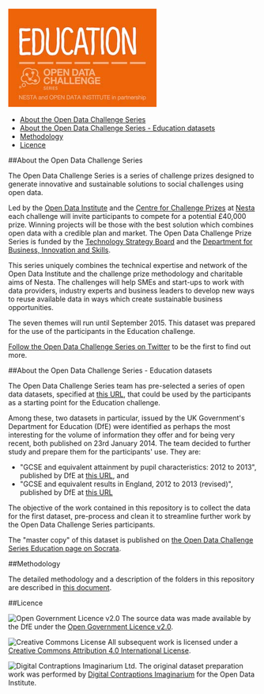 ![Open Data Challenge Series logo - Education](images/odcs_education.jpg "Open Data Challenge Series logo - Education")

- [About the Open Data Challenge Series](#about-the-open-data-challenge-series)
- [About the Open Data Challenge Series - Education datasets](#about-the-open-data-challenge-series)
- [Methodology](#methodology)
- [Licence](#licence)

##About the Open Data Challenge Series

The Open Data Challenge Series is a series of challenge prizes designed to generate innovative and sustainable solutions to social challenges using open data.

Led by the [Open Data Institute](http://theodi.org/) and the [Centre for Challenge Prizes](http://www.nesta.org.uk/our-projects/centre-challenge-prizes) at [Nesta](http://www.nesta.org.uk/) each challenge will invite participants to compete for a potential £40,000 prize. Winning projects will be those with the best solution which combines open data with a credible plan and market. The Open Data Challenge Prize Series is funded by the [Technology Strategy Board](https://www.innovateuk.org/en) and the [Department for Business, Innovation and Skills](https://www.gov.uk/government/organisations/department-for-business-innovation-skills).

This series uniquely combines the technical expertise and network of the Open Data Institute and the challenge prize methodology and charitable aims of Nesta. The challenges will help SMEs and start-ups to work with data providers, industry experts and business leaders to develop new ways to reuse available data in ways which create sustainable business opportunities.

The seven themes will run until September 2015. This dataset was prepared for the use of the participants in the Education challenge.

[Follow the Open Data Challenge Series on Twitter](https://twitter.com/odchallenges) to be the first to find out more. 

##About the Open Data Challenge Series - Education datasets

The Open Data Challenge Series team has pre-selected a series of open data datasets, specified at [this URL](https://docs.google.com/spreadsheet/ccc?key=0Aswdg5Zc6wBhdFpRbUFacXd3WDZ6SV9mdzQtLVFFVmc&usp=sharing), that could be used by the participants as a starting point for the Education challenge. 

Among these, two datasets in particular, issued by the UK Government's Department for Education (DfE) were identified as perhaps the most interesting for the volume of information they offer and for being very recent, both published on 23rd January 2014. The team decided to further study and prepare them for the participants' use. They are:

- "GCSE and equivalent attainment by pupil characteristics: 2012 to 2013", published by DfE at [this URL](https://www.gov.uk/government/publications/gcse-and-equivalent-attainment-by-pupil-characteristics-2012-to-2013), and 
- "GCSE and equivalent results in England, 2012 to 2013 (revised)", published by DfE at [this URL](https://www.gov.uk/government/publications/gcse-and-equivalent-results-in-england-2012-to-2013-revised)

The objective of the work contained in this repository is to collect the data for the first dataset, pre-process and clean it to streamline further work by the Open Data Challenge Series participants.

The "master copy" of this dataset is published on [the Open Data Challenge Series Education page on Socrata](https://communities.socrata.com/catalog/odc-education/).

##Methodology

The detailed methodology and a description of the folders in this repository are described in [this document](methodology.md).

##Licence

![Open Government Licence v2.0](http://www.nationalarchives.gov.uk/images/infoman/ogl-symbol-41px-retina-black.png "Open Government Licence v2.0") The source data was made available by the DfE under the [Open Government Licence v2.0](http://www.nationalarchives.gov.uk/doc/open-government-licence/version/2).

![Creative Commons License](http://i.creativecommons.org/l/by/4.0/88x31.png "Creative Commons License") All subsequent work is licensed under a [Creative Commons Attribution 4.0 International License](http://creativecommons.org/licenses/by/4.0/).

![Digital Contraptions Imaginarium Ltd.](images/dicoim.png "Digital Contraptions Imaginarium Ltd.") The original dataset preparation work was performed by [Digital Contraptions Imaginarium](http://www.digitalcontraptionsimaginarium.co.uk) for the Open Data Institute.
